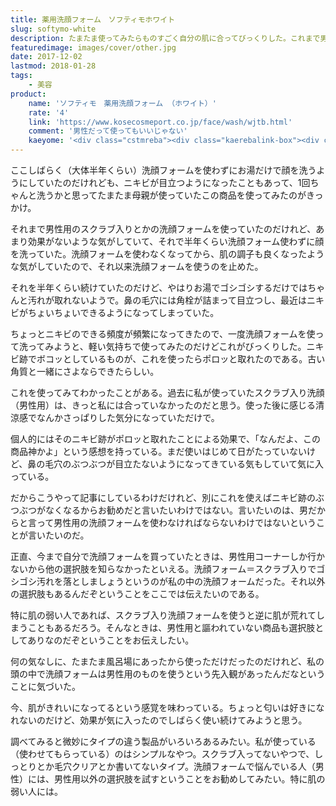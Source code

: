 ```yaml
---
title: 薬用洗顔フォーム　ソフティモホワイト
slug: softymo-white
description: たまたま使ってみたらものすごく自分の肌に合ってびっくりした。これまで男性用洗顔フォームを使っていたのだけれど、それ以外の選択肢もあるのだなということに気がついた。肌の弱い人は、別に男性用にこだわらなくても他にいい洗顔フォームがあるかもよということをお伝えしたい。
featuredimage: images/cover/other.jpg
date: 2017-12-02
lastmod: 2018-01-28
tags: 
    - 美容
product:
    name: 'ソフティモ　薬用洗顔フォーム （ホワイト）'
    rate: '4'
    link: 'https://www.kosecosmeport.co.jp/face/wash/wjtb.html'
    comment: '男性だって使ってもいいじゃない'
    kaeyome: '<div class="cstmreba"><div class="kaerebalink-box"><div class="kaerebalink-image"><a href="https://www.amazon.co.jp/exec/obidos/ASIN/B000FQS5DS/illusionspace-22/" target="_blank" rel="nofollow" ><img src="https://images-fe.ssl-images-amazon.com/images/I/412PGZW-UdL._SL160_.jpg" style="border: none;" /></a></div><div class="kaerebalink-info"><div class="kaerebalink-name"><a href="https://www.amazon.co.jp/exec/obidos/ASIN/B000FQS5DS/illusionspace-22/" target="_blank" rel="nofollow" >KOSE コーセー ソフティモ ホワイト 薬用洗顔フォーム 150g (医薬部外品)</a><div class="kaerebalink-powered-date">posted with <a href="https://kaereba.com" rel="nofollow" target="_blank">カエレバ</a></div></div><div class="kaerebalink-detail"> コーセーコスメポート     </div><div class="kaerebalink-link1"><div class="shoplinkamazon"><a href="https://www.amazon.co.jp/gp/search?keywords=%E3%82%BD%E3%83%95%E3%83%86%E3%82%A3%E3%83%A2%E3%83%9B%E3%83%AF%E3%82%A4%E3%83%88%E3%80%80%E8%96%AC%E7%94%A8%E6%B4%97%E9%A1%94%E3%83%95%E3%82%A9%E3%83%BC%E3%83%A0&__mk_ja_JP=%E3%82%AB%E3%82%BF%E3%82%AB%E3%83%8A&tag=illusionspace-22" target="_blank" rel="nofollow" >Amazon</a></div><div class="shoplinkrakuten"><a href="https://hb.afl.rakuten.co.jp/hgc/11b85a2b.54f625b8.11b85a2c.594e2eba/?pc=http%3A%2F%2Fsearch.rakuten.co.jp%2Fsearch%2Fmall%2F%25E3%2582%25BD%25E3%2583%2595%25E3%2583%2586%25E3%2582%25A3%25E3%2583%25A2%25E3%2583%259B%25E3%2583%25AF%25E3%2582%25A4%25E3%2583%2588%25E3%2580%2580%25E8%2596%25AC%25E7%2594%25A8%25E6%25B4%2597%25E9%25A1%2594%25E3%2583%2595%25E3%2582%25A9%25E3%2583%25BC%25E3%2583%25A0%2F-%2Ff.1-p.1-s.1-sf.0-st.A-v.2%3Fx%3D0%26scid%3Daf_ich_link_urltxt%26m%3Dhttp%3A%2F%2Fm.rakuten.co.jp%2F" target="_blank" rel="nofollow" >楽天市場</a></div></div></div><div class="booklink-footer"></div></div></div>'
---
```


ここしばらく（大体半年くらい）洗顔フォームを使わずにお湯だけで顔を洗うようにしていたのだけれども、ニキビが目立つようになったこともあって、1回ちゃんと洗うかと思ってたまたま母親が使っていたこの商品を使ってみたのがきっかけ。

それまで男性用のスクラブ入りとかの洗顔フォームを使っていたのだけれど、あまり効果がないような気がしていて、それで半年くらい洗顔フォーム使わずに顔を洗っていた。洗顔フォームを使わなくなってから、肌の調子も良くなったような気がしていたので、それ以来洗顔フォームを使うのを止めた。

それを半年くらい続けていたのだけど、やはりお湯でゴシゴシするだけではちゃんと汚れが取れないようで。鼻の毛穴には角栓が詰まって目立つし、最近はニキビがちょいちょいできるようになってしまっていた。

ちょっとニキビのできる頻度が頻繁になってきたので、一度洗顔フォームを使って洗ってみようと、軽い気持ちで使ってみたのだけどこれがびっくりした。ニキビ跡でボコッとしているものが、これを使ったらポロッと取れたのである。古い角質と一緒にさよならできたらしい。

これを使ってみてわかったことがある。過去に私が使っていたスクラブ入り洗顔（男性用）は、きっと私には合っていなかったのだと思う。使った後に感じる清涼感でなんかさっぱりした気分になっていただけで。

個人的にはそのニキビ跡がポロッと取れたことによる効果で、「なんだよ、この商品神かよ」という感想を持っている。まだ使いはじめて日がたっていないけど、鼻の毛穴のぶつぶつが目立たないようになってきている気もしていて気に入っている。

だからこうやって記事にしているわけだけれど、別にこれを使えばニキビ跡のぶつぶつがなくなるからお勧めだと言いたいわけではない。言いたいのは、男だからと言って男性用の洗顔フォームを使わなければならないわけではないということが言いたいのだ。

正直、今まで自分で洗顔フォームを買っていたときは、男性用コーナーしか行かないから他の選択肢を知らなかったといえる。洗顔フォーム＝スクラブ入りでゴシゴシ汚れを落としましょうというのが私の中の洗顔フォームだった。それ以外の選択肢もあるんだぞということをここでは伝えたいのである。

特に肌の弱い人であれば、スクラブ入り洗顔フォームを使うと逆に肌が荒れてしまうこともあるだろう。そんなときは、男性用と謳われていない商品も選択肢としてありなのだぞということをお伝えしたい。

何の気なしに、たまたま風呂場にあったから使っただけだったのだけれど、私の頭の中で洗顔フォームは男性用のものを使うという先入観があったんだなということに気づいた。

今、肌がきれいになってるという感覚を味わっている。ちょっと匂いは好きになれないのだけど、効果が気に入ったのでしばらく使い続けてみようと思う。

調べてみると微妙にタイプの違う製品がいろいろあるみたい。私が使っている（使わせてもらっている）のはシンプルなやつ。スクラブ入ってないやつで、しっとりとか毛穴クリアとか書いてないタイプ。洗顔フォームで悩んでいる人（男性）には、男性用以外の選択肢を試すということをお勧めしてみたい。特に肌の弱い人には。
